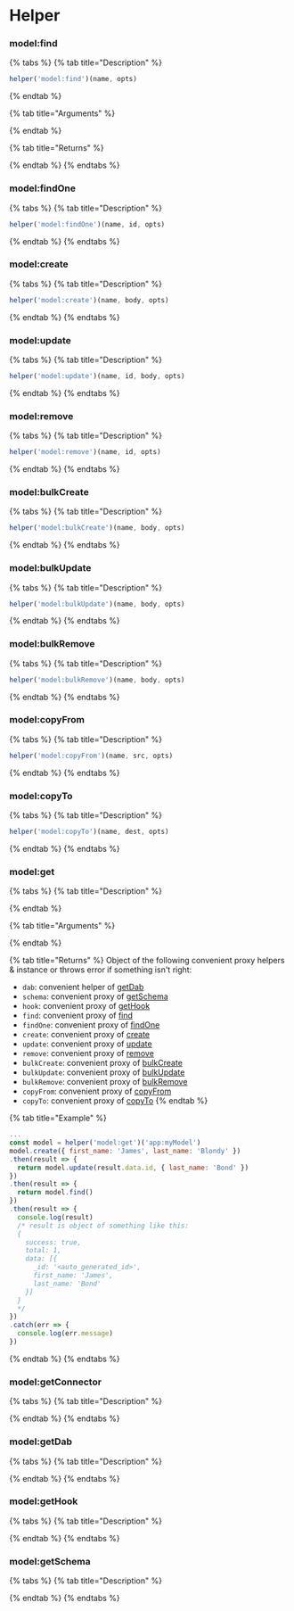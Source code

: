 # Helper

### model:find

{% tabs %}
{% tab title="Description" %}
```javascript
helper('model:find')(name, opts)
```
{% endtab %}

{% tab title="Arguments" %}

{% endtab %}

{% tab title="Returns" %}

{% endtab %}
{% endtabs %}

### model:findOne

{% tabs %}
{% tab title="Description" %}
```javascript
helper('model:findOne')(name, id, opts)
```
{% endtab %}
{% endtabs %}

### model:create

{% tabs %}
{% tab title="Description" %}
```javascript
helper('model:create')(name, body, opts)
```
{% endtab %}
{% endtabs %}

### model:update

{% tabs %}
{% tab title="Description" %}
```javascript
helper('model:update')(name, id, body, opts)
```
{% endtab %}
{% endtabs %}

### model:remove

{% tabs %}
{% tab title="Description" %}
```javascript
helper('model:remove')(name, id, opts)
```
{% endtab %}
{% endtabs %}

### model:bulkCreate

{% tabs %}
{% tab title="Description" %}
```javascript
helper('model:bulkCreate')(name, body, opts)
```
{% endtab %}
{% endtabs %}

### model:bulkUpdate

{% tabs %}
{% tab title="Description" %}
```javascript
helper('model:bulkUpdate')(name, body, opts)
```
{% endtab %}
{% endtabs %}

### model:bulkRemove

{% tabs %}
{% tab title="Description" %}
```javascript
helper('model:bulkRemove')(name, body, opts)
```
{% endtab %}
{% endtabs %}

### model:copyFrom

{% tabs %}
{% tab title="Description" %}
```javascript
helper('model:copyFrom')(name, src, opts)
```
{% endtab %}
{% endtabs %}

### model:copyTo

{% tabs %}
{% tab title="Description" %}
```javascript
helper('model:copyTo')(name, dest, opts)
```
{% endtab %}
{% endtabs %}

### model:get

{% tabs %}
{% tab title="Description" %}

{% endtab %}

{% tab title="Arguments" %}

{% endtab %}

{% tab title="Returns" %}
Object of the following convenient proxy helpers & instance or throws error if something isn't right:

* `dab`: convenient helper of [getDab](helper.md#model-getdab)
* `schema`: convenient proxy of [getSchema](helper.md#model-getschema)
* `hook`: convenient proxy of [getHook](helper.md#model-gethook)
* `find`: convenient proxy of [find](helper.md#model-find)
* `findOne`: convenient proxy of [findOne](helper.md#model-findone)
* `create`: convenient proxy of [create](helper.md#model-create)
* `update`: convenient proxy of [update](helper.md#model-update)
* `remove`: convenient proxy of [remove](helper.md#model-remove)
* `bulkCreate`: convenient proxy of [bulkCreate](helper.md#model-bulkcreate)
* `bulkUpdate`: convenient proxy of [bulkUpdate](helper.md#model-bulkupdate)
* `bulkRemove`: convenient proxy of [bulkRemove](helper.md#model-bulkremove)
* `copyFrom`: convenient proxy of [copyFrom](helper.md#model-copyfrom)
* `copyTo`: convenient proxy of [copyTo](helper.md#model-copyto)
{% endtab %}

{% tab title="Example" %}
```javascript
...
const model = helper('model:get')('app:myModel')
model.create({ first_name: 'James', last_name: 'Blondy' })
.then(result => {
  return model.update(result.data.id, { last_name: 'Bond' })
})
.then(result => {
  return model.find()
})
.then(result => {
  console.log(result)
  /* result is object of something like this:
  { 
    success: true,
    total: 1,
    data: [{
      _id: '<auto_generated_id>',
      first_name: 'James',
      last_name: 'Bond'
    }]
  }
  */
})
.catch(err => {
  console.log(err.message)
})
```
{% endtab %}
{% endtabs %}

### model:getConnector

{% tabs %}
{% tab title="Description" %}

{% endtab %}
{% endtabs %}

### model:getDab

{% tabs %}
{% tab title="Description" %}

{% endtab %}
{% endtabs %}

### model:getHook

{% tabs %}
{% tab title="Description" %}

{% endtab %}
{% endtabs %}

### model:getSchema

{% tabs %}
{% tab title="Description" %}

{% endtab %}
{% endtabs %}

